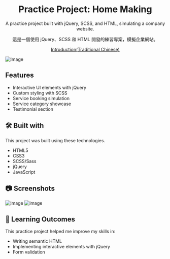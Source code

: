 <div align="center">
  <h1>
    Practice Project: Home Making
  </h1>
</div>
<p align="center">
  A practice project built with jQuery, SCSS, and HTML, simulating a company website.
</p>
<p align="center">
  這是一個使用 jQuery、SCSS 和 HTML 開發的練習專案，模擬企業網站。
</p>
<div align="center"><a href="https://wenyanlin.github.io/project/WebLayout" target="_blank">Introduction(Traditional Chinese)</a></div>

![Image](https://github.com/user-attachments/assets/bf9656c2-00aa-4aca-927c-64e69b5bf0a3)

## Features

- Interactive UI elements with jQuery
- Custom styling with SCSS
- Service booking simulation
- Service category showcase
- Testimonial section

## 🛠️ Built with

This project was built using these technologies.

- HTML5
- CSS3
- SCSS/Sass
- jQuery
- JavaScript

## 📷 Screenshots

![image](https://github.com/user-attachments/assets/ff1a47c3-ec9f-4d36-bfa9-c13ed0fb9464)
![image](https://github.com/user-attachments/assets/1923b763-dd33-40ca-be9b-14cbf7886f01)

## 🌟 Learning Outcomes
This practice project helped me improve my skills in:

- Writing semantic HTML
- Implementing interactive elements with jQuery
- Form validation
